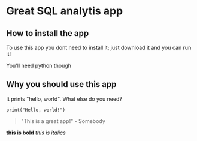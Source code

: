 # Great SQL analytis app

## How to install the app

To use this app you dont need to install it; just download it and you can run it!

You'll need python though

## Why you should use this app

It prints "hello, world". What else do you need?

```
print("Hello, world!")
```
> "This is a great app!" - Somebody

**this is bold**
_this is italics_
